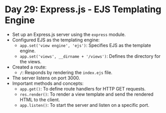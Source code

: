 # Day 29: Express.js - EJS Templating Engine
- Set up an Express.js server using the `express` module.
- Configured EJS as the templating engine:
  - `app.set('view engine', 'ejs')`: Specifies EJS as the template engine.
  - `app.set('views', __dirname + '/views')`: Defines the directory for the views.
- Created a route:
  - `/`: Responds by rendering the `index.ejs` file.
- The server listens on port 3000.
- Important methods and concepts:
  - `app.get()`: To define route handlers for HTTP GET requests.
  - `res.render()`: To render a view template and send the rendered HTML to the client.
  - `app.listen()`: To start the server and listen on a specific port.
